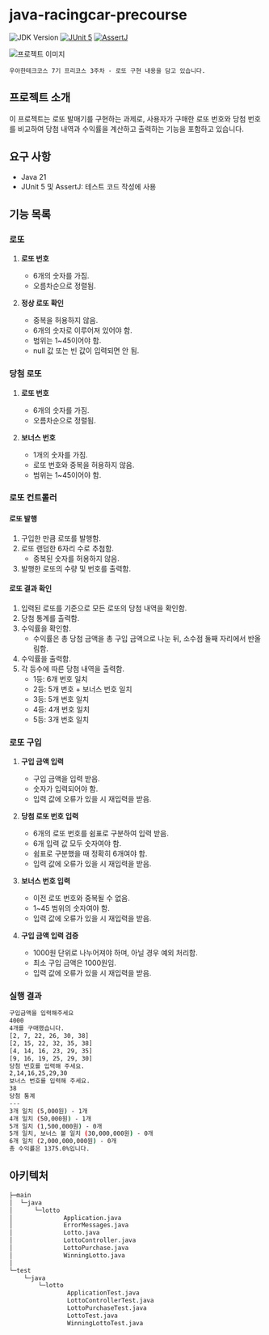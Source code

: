 # java-racingcar-precourse

![JDK Version](https://img.shields.io/badge/JDK-21-blue.svg)
[![JUnit 5](https://img.shields.io/badge/JUnit-5-brightgreen.svg)](https://junit.org/junit5/)
[![AssertJ](https://img.shields.io/badge/AssertJ-3.26.3-orange.svg)](https://assertj.github.io/doc/)


<img src="https://i.ibb.co/ScdBqFT/logo-light.png" alt="프로젝트 이미지"/>

```
우아한테크코스 7기 프리코스 3주차 - 로또 구현 내용을 담고 있습니다.
```

## 프로젝트 소개
이 프로젝트는 로또 발매기를 구현하는 과제로, 
사용자가 구매한 로또 번호와 당첨 번호를 비교하여 당첨 내역과 수익률을 계산하고 출력하는 기능을 포함하고 있습니다.

## 요구 사항
- Java 21
- JUnit 5 및 AssertJ: 테스트 코드 작성에 사용

## 기능 목록

### 로또

1. **로또 번호**
   - 6개의 숫자를 가짐.
   - 오름차순으로 정렬됨.

2. **정상 로또 확인**
   - 중복을 허용하지 않음.
   - 6개의 숫자로 이루어져 있어야 함.
   - 범위는 1~45이어야 함.
   - null 값 또는 빈 값이 입력되면 안 됨.

### 당첨 로또

1. **로또 번호**
   - 6개의 숫자를 가짐.
   - 오름차순으로 정렬됨.

2. **보너스 번호**
   - 1개의 숫자를 가짐.
   - 로또 번호와 중복을 허용하지 않음.
   - 범위는 1~45이어야 함.

### 로또 컨트롤러

#### 로또 발행

1. 구입한 만큼 로또를 발행함.
2. 로또 랜덤한 6자리 수로 추첨함.
   - 중복된 숫자를 허용하지 않음.
3. 발행한 로또의 수량 및 번호를 출력함.

#### 로또 결과 확인

1. 입력된 로또를 기준으로 모든 로또의 당첨 내역을 확인함.
2. 당첨 통계를 출력함.
3. 수익률을 확인함.
   - 수익률은 총 당첨 금액을 총 구입 금액으로 나눈 뒤, 소수점 둘째 자리에서 반올림함.
4. 수익률을 출력함.
5. 각 등수에 따른 당첨 내역을 출력함.
   - 1등: 6개 번호 일치
   - 2등: 5개 번호 + 보너스 번호 일치
   - 3등: 5개 번호 일치
   - 4등: 4개 번호 일치
   - 5등: 3개 번호 일치

### 로또 구입

1. **구입 금액 입력**
   - 구입 금액을 입력 받음.
   - 숫자가 입력되어야 함.
   - 입력 값에 오류가 있을 시 재입력을 받음.

2. **당첨 로또 번호 입력**
   - 6개의 로또 번호를 쉼표로 구분하여 입력 받음.
   - 6개 입력 값 모두 숫자여야 함.
   - 쉼표로 구분했을 때 정확히 6개여야 함.
   - 입력 값에 오류가 있을 시 재입력을 받음.

3. **보너스 번호 입력**
   - 이전 로또 번호와 중복될 수 없음.
   - 1~45 범위의 숫자여야 함.
   - 입력 값에 오류가 있을 시 재입력을 받음.

4. **구입 금액 입력 검증**
   - 1000원 단위로 나누어져야 하며, 아닐 경우 예외 처리함.
   - 최소 구입 금액은 1000원임.
   - 입력 값에 오류가 있을 시 재입력을 받음.

### 실행 결과
```bash
구입금액을 입력해주세요
4000
4개를 구매했습니다.
[2, 7, 22, 26, 30, 38]
[2, 15, 22, 32, 35, 38]
[4, 14, 16, 23, 29, 35]
[9, 16, 19, 25, 29, 30]
당첨 번호를 입력해 주세요.
2,14,16,25,29,30
보너스 번호를 입력해 주세요.
38
당첨 통계
---
3개 일치 (5,000원) - 1개
4개 일치 (50,000원) - 1개
5개 일치 (1,500,000원) - 0개
5개 일치, 보너스 볼 일치 (30,000,000원) - 0개
6개 일치 (2,000,000,000원) - 0개
총 수익률은 1375.0%입니다.
```
## 아키텍처
```bash
├─main
│  └─java
│      └─lotto
│              Application.java
│              ErrorMessages.java
│              Lotto.java
│              LottoController.java
│              LottoPurchase.java
│              WinningLotto.java
│
└─test
    └─java
        └─lotto
                ApplicationTest.java
                LottoControllerTest.java
                LottoPurchaseTest.java
                LottoTest.java
                WinningLottoTest.java
```